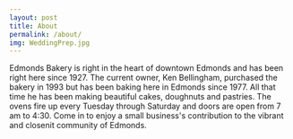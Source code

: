 ```yaml
---
layout: post
title: About
permalink: /about/
img: WeddingPrep.jpg
---
```


Edmonds Bakery is right in the heart of downtown Edmonds and has been right here since 1927. The current owner, Ken Bellingham, purchased the bakery in 1993 but has been baking here in Edmonds since 1977. All that time he has been making beautiful cakes, doughnuts and pastries. The ovens fire up every Tuesday through Saturday and  doors are open from 7 am to 4:30. Come in to enjoy a small business's contribution to the vibrant and closenit community of Edmonds.


<!-- <iframe class="video" src="https://www.youtube.com/embed/SQ8U7M-YZbM" frameborder="0" allowfullscreen></iframe> -->